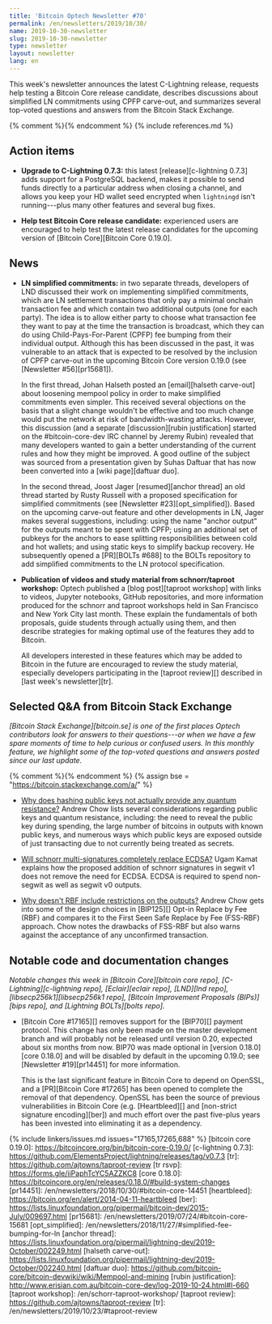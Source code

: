 ```yaml
---
title: 'Bitcoin Optech Newsletter #70'
permalink: /en/newsletters/2019/10/30/
name: 2019-10-30-newsletter
slug: 2019-10-30-newsletter
type: newsletter
layout: newsletter
lang: en
---
```

This week's newsletter announces the latest C-Lightning release,
requests help testing a Bitcoin Core release candidate,
describes discussions about simplified LN commitments using CPFP
carve-out, and summarizes several top-voted questions and answers from
the Bitcoin Stack Exchange.

{% comment %}<!-- include references.md below the fold but above any Jekyll/Liquid variables-->{% endcomment %}
{% include references.md %}

## Action items

- **Upgrade to C-Lightning 0.7.3:** this latest [release][c-lightning
  0.7.3] adds support for a PostgreSQL backend, makes it possible to
  send funds directly to a particular address when closing a channel,
  and allows you keep your HD wallet seed encrypted when `lightningd`
  isn't running---plus many other features and several bug fixes.

- **Help test Bitcoin Core release candidate:** experienced users are encouraged to
  help test the latest release candidates for the upcoming version of
  [Bitcoin Core][Bitcoin Core 0.19.0].

## News

- **LN simplified commitments:** in two separate threads, developers
  of LND discussed their work on implementing simplified commitments,
  which are LN settlement transactions that only pay a minimal onchain
  transaction fee and which contain two additional outputs (one for each
  party).  The idea is to allow either party to choose what transaction
  fee they want to pay at the time the transaction is broadcast, which
  they can do using Child-Pays-For-Parent (CPFP) fee bumping from their
  individual output.  Although this has been discussed in the past, it
  was vulnerable to an attack that is expected to be resolved by the
  inclusion of CPFP carve-out in the upcoming Bitcoin Core version
  0.19.0 (see [Newsletter #56][pr15681]).

  In the first thread, Johan Halseth posted an [email][halseth
  carve-out] about loosening mempool policy in order to make
  simplified commitments even simpler.  This received several
  objections on the basis that a slight change wouldn't be effective
  and too much change would put the network at risk of
  bandwidth-wasting attacks.  However, this discussion (and a separate
  [discussion][rubin justification] started on the #bitcoin-core-dev
  IRC channel by Jeremy Rubin) revealed that many developers wanted to
  gain a better understanding of the current rules and how they might
  be improved.  A good outline of the subject was sourced from a
  presentation given by Suhas Daftuar that has now been converted into
  a [wiki page][daftuar duo].

  In the second thread, Joost Jager [resumed][anchor thread] an old
  thread started by Rusty Russell with a proposed specification for
  simplified commitments (see [Newsletter #23][opt_simplified]).
  Based on the upcoming carve-out feature and other developments in
  LN, Jager makes several suggestions, including: using the name
  "anchor output" for the outputs meant to be spent with CPFP; using
  an additional set of pubkeys for the anchors to ease splitting
  responsibilities between cold and hot wallets; and using static keys
  to simplify backup recovery.  He subsequently opened a [PR][BOLTs
  #688] to the BOLTs repository to add simplified commitments to the
  LN protocol specification.

- **Publication of videos and study material from schnorr/taproot workshop:**
  Optech published a [blog post][taproot workshop] with links to videos, Jupyter
  notebooks, GitHub repositories, and more information produced for the
  schnorr and taproot workshops held in San Francisco and New York
  City last month.  These explain the fundamentals of both proposals,
  guide students through actually using them, and then describe strategies
  for making optimal use of the features they add to Bitcoin.

  All developers interested in these features which may be added to
  Bitcoin in the future are encouraged to review the study material,
  especially developers participating in the [taproot review][]
  described in [last week's newsletter][tr].

## Selected Q&A from Bitcoin Stack Exchange

*[Bitcoin Stack Exchange][bitcoin.se] is one of the first places Optech
contributors look for answers to their questions---or when we have a
few spare moments of time to help curious or confused users.  In
this monthly feature, we highlight some of the top-voted questions and
answers posted since our last update.*

{% comment %}<!-- https://bitcoin.stackexchange.com/search?tab=votes&q=created%3a1m..%20is%3aanswer -->{%
endcomment %}
{% assign bse = "https://bitcoin.stackexchange.com/a/" %}

- [Why does hashing public keys not actually provide any quantum resistance?]({{bse}}91049)
  Andrew Chow lists several considerations regarding public keys and quantum
  resistance, including: the need to reveal the public key during spending, the
  large number of bitcoins in outputs with known public keys, and numerous ways
  which public keys are exposed outside of just transacting due to not currently
  being treated as secrets.

- [Will schnorr multi-signatures completely replace ECDSA?]({{bse}}90855)
  Ugam Kamat explains how the proposed addition of schnorr signatures in
  segwit v1 does not remove the need for ECDSA. ECDSA is required to spend
  non-segwit as well as segwit v0 outputs.

- [Why doesn't RBF include restrictions on the outputs?]({{bse}}90858)
  Andrew Chow gets into some of the design choices in [BIP125][] Opt-in Replace
  by Fee (RBF) and compares it to the First Seen Safe Replace by Fee (FSS-RBF)
  approach. Chow notes the drawbacks of FSS-RBF but also warns against the
  acceptance of any unconfirmed transaction.

## Notable code and documentation changes

*Notable changes this week in [Bitcoin Core][bitcoin core repo],
[C-Lightning][c-lightning repo], [Eclair][eclair repo], [LND][lnd repo],
[libsecp256k1][libsecp256k1 repo], [Bitcoin Improvement Proposals
(BIPs)][bips repo], and [Lightning BOLTs][bolts repo].*

- [Bitcoin Core #17165][] removes support for the [BIP70][] payment
  protocol.  This change has only been made on the master development
  branch and will probably not be released until version 0.20, expected
  about six months from now.  BIP70 was made optional in [version
  0.18.0][core 0.18.0] and will be disabled by default in the upcoming
  0.19.0; see [Newsletter #19][pr14451] for more information.

  This is the last significant feature in Bitcoin Core to depend on
  OpenSSL, and a [PR][Bitcoin Core #17265] has been opened to complete
  the removal of that dependency.  OpenSSL has been the source of
  previous vulnerabilities in Bitcoin Core (e.g. [Heartbleed][] and
  [non-strict signature encoding][ber]) and much effort over the past
  five-plus years has been invested into eliminating it as a
  dependency.

{% include linkers/issues.md issues="17165,17265,688" %}
[bitcoin core 0.19.0]: https://bitcoincore.org/bin/bitcoin-core-0.19.0/
[c-lightning 0.7.3]: https://github.com/ElementsProject/lightning/releases/tag/v0.7.3
[tr]: https://github.com/ajtowns/taproot-review
[tr rsvp]: https://forms.gle/iiPaphTcYC5AZZKC8
[core 0.18.0]: https://bitcoincore.org/en/releases/0.18.0/#build-system-changes
[pr14451]: /en/newsletters/2018/10/30/#bitcoin-core-14451
[heartbleed]: https://bitcoin.org/en/alert/2014-04-11-heartbleed
[ber]: https://lists.linuxfoundation.org/pipermail/bitcoin-dev/2015-July/009697.html
[pr15681]: /en/newsletters/2019/07/24/#bitcoin-core-15681
[opt_simplified]: /en/newsletters/2018/11/27/#simplified-fee-bumping-for-ln
[anchor thread]: https://lists.linuxfoundation.org/pipermail/lightning-dev/2019-October/002249.html
[halseth carve-out]: https://lists.linuxfoundation.org/pipermail/lightning-dev/2019-October/002240.html
[daftuar duo]: https://github.com/bitcoin-core/bitcoin-devwiki/wiki/Mempool-and-mining
[rubin justification]: http://www.erisian.com.au/bitcoin-core-dev/log-2019-10-24.html#l-660
[taproot workshop]: /en/schorr-taproot-workshop/
[taproot review]: https://github.com/ajtowns/taproot-review
[tr]: /en/newsletters/2019/10/23/#taproot-review
